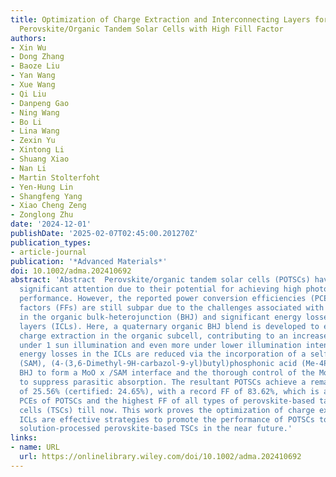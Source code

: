 ```yaml
---
title: Optimization of Charge Extraction and Interconnecting Layers for Highly Efficient
  Perovskite/Organic Tandem Solar Cells with High Fill Factor
authors:
- Xin Wu
- Dong Zhang
- Baoze Liu
- Yan Wang
- Xue Wang
- Qi Liu
- Danpeng Gao
- Ning Wang
- Bo Li
- Lina Wang
- Zexin Yu
- Xintong Li
- Shuang Xiao
- Nan Li
- Martin Stolterfoht
- Yen‐Hung Lin
- Shangfeng Yang
- Xiao Cheng Zeng
- Zonglong Zhu
date: '2024-12-01'
publishDate: '2025-02-07T02:45:00.201270Z'
publication_types:
- article-journal
publication: '*Advanced Materials*'
doi: 10.1002/adma.202410692
abstract: 'Abstract  Perovskite/organic tandem solar cells (POTSCs) have garnered
  significant attention due to their potential for achieving high photovoltaic (PV)
  performance. However, the reported power conversion efficiencies (PCEs) and fill
  factors (FFs) are still subpar due to the challenges associated with charge extraction
  in the organic bulk‐heterojunction (BHJ) and significant energy losses in the interconnecting
  layers (ICLs). Here, a quaternary organic BHJ blend is developed to enhance the
  charge extraction in the organic subcell, contributing to an increased FF of ≥78%
  under 1 sun illumination and even more under lower illumination intensities. Meanwhile,
  energy losses in the ICLs are reduced via the incorporation of a self‐assembly monolayer
  (SAM), (4‐(3,6‐Dimethyl‐9H‐carbazol‐9‐yl)butyl)phosphonic acid (Me‐4PACz), in organic
  BHJ to form a MoO x /SAM interface and the thorough control of the MoO  x  thickness
  to suppress parasitic absorption. The resultant POTSCs achieve a remarkable PCE
  of 25.56% (certified: 24.65%), with a record FF of 83.62%, which is among the highest
  PCEs of POTSCs and the highest FF of all types of perovskite‐based tandem solar
  cells (TSCs) till now. This work proves the optimization of charge extraction and
  ICLs are effective strategies to promote the performance of POTSCs to surpass other
  solution‐processed perovskite‐based TSCs in the near future.'
links:
- name: URL
  url: https://onlinelibrary.wiley.com/doi/10.1002/adma.202410692
---
```

